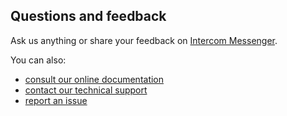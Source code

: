 <div id='getting-help'/>

## Questions and feedback

Ask us anything or share your feedback on [Intercom Messenger](https://www.twicpics.com/?utm_source=github&utm_medium=organic&utm_campaign=components&utm_term=__INTERCOM_TERM__).

You can also:

- [consult our online documentation](https://www.twicpics.com/docs/getting-started/overview/?utm_source=github&utm_medium=organic&utm_campaign=components)
- [contact our technical support](mailto:support@twic.pics)
- [report an issue](https://github.com/TwicPics/components/issues)

